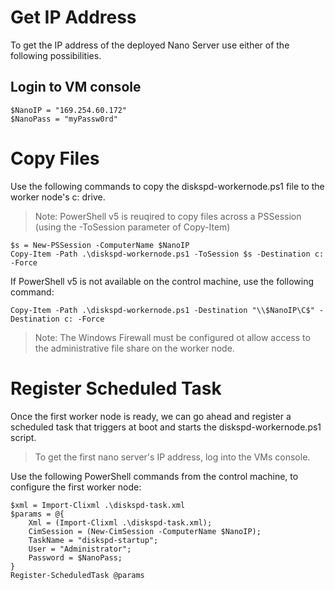 # Get IP Address

To get the IP address of the deployed Nano Server use either of the following possibilities.

## Login to VM console

```
$NanoIP = "169.254.60.172"
$NanoPass = "myPassw0rd"
```

# Copy Files

Use the following commands to copy the diskspd-workernode.ps1 file to the worker node's c: drive.

> Note: PowerShell v5 is reuqired to copy files across a PSSession \(using the -ToSession parameter of Copy-Item\)

```
$s = New-PSSession -ComputerName $NanoIP
Copy-Item -Path .\diskspd-workernode.ps1 -ToSession $s -Destination c: -Force
```

If PowerShell v5 is not available on the control machine, use the following command:

```
Copy-Item -Path .\diskspd-workernode.ps1 -Destination "\\$NanoIP\C$" -Destination c: -Force
```

> Note: The Windows Firewall must be configured ot allow access to the administrative file share on the worker node.

# Register Scheduled Task

Once the first worker node is ready, we can go ahead and register a scheduled task that triggers at boot and starts the diskspd-workernode.ps1 script.

> To get the first nano server's IP address, log into the VMs console.

Use the following PowerShell commands from the control machine, to configure the first worker node:

```
$xml = Import-Clixml .\diskspd-task.xml
$params = @{
    Xml = (Import-Clixml .\diskspd-task.xml);
    CimSession = (New-CimSession -ComputerName $NanoIP);
    TaskName = "diskspd-startup";
    User = "Administrator";
    Password = $NanoPass;
}
Register-ScheduledTask @params
```

